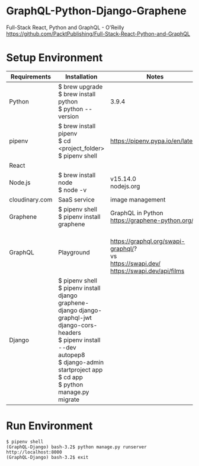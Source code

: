 # GraphQL-Python-Django-Graphene

Full-Stack React, Python and GraphQL - O'Reilly  
https://github.com/PacktPublishing/Full-Stack-React-Python-and-GraphQL

# Setup Environment
| Requirements | Installation | Notes |
| ------------ | ------------ | ----- |
| Python | $ brew upgrade <br/> $ brew install python <br/> $ python --version | 3.9.4 |  
| pipenv | $ brew install pipenv <br /> $ cd \<project_folder\> <br/> $ pipenv shell | https://pipenv.pypa.io/en/latest/ |
| React | | |
| Node.js | $ brew install node <br /> $ node -v | v15.14.0 <br/> nodejs.org |
| cloudinary.com | SaaS service | image management |
| Graphene | $ pipenv shell <br/> $ pipenv install graphene | GraphQL in Python <br/>https://graphene-python.org/
| GraphQL | Playground| <br/> https://graphql.org/swapi-graphql/? <br/> vs <br/> https://swapi.dev/ <br/> https://swapi.dev/api/films |
| Django | $ pipenv shell <br/> $ pipenv install django graphene-django django-graphql-jwt django-cors-headers <br/> $ pipenv install --dev autopep8 <br/> $ django-admin startproject app <br/> $ cd app  <br/> $ python manage.py migrate

# Run Environment
```
$ pipenv shell
(GraphQL-Django) bash-3.2$ python manage.py runserver
http://localhost:8000
(GraphQL-Django) bash-3.2$ exit
```